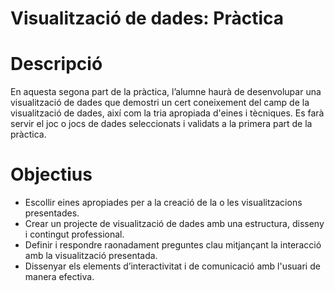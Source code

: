 # Visualització de dades: Pràctica

# Descripció
En aquesta segona part de la pràctica, l’alumne haurà de desenvolupar una visualització de dades que demostri un cert coneixement del camp de la visualització de dades, així com la tria apropiada d'eines i tècniques. Es farà servir el joc o jocs de dades seleccionats i validats a la primera part de la pràctica.

# Objectius
* Escollir eines apropiades per a la creació de la o les visualitzacions presentades.
* Crear un projecte de visualització de dades amb una estructura, disseny i contingut professional.
* Definir i respondre raonadament preguntes clau mitjançant la interacció amb la visualització presentada.
* Dissenyar els elements d’interactivitat i de comunicació amb l'usuari de manera efectiva.
